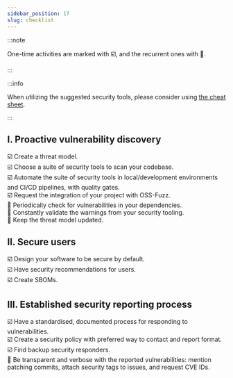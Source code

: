 ```yaml
---
sidebar_position: 17
slug: checklist
---
```


<!-- Keep this content syced with presentations/project.md. -->

:::note

One-time activities are marked with ☑️, and the recurrent ones with 🔁.

:::

:::info

When utilizing the suggested security tools, please consider using [the cheat sheet](/cheatsheet).

:::

## I. Proactive vulnerability discovery

☑️ Create a threat model.<br/>
☑️ Choose a suite of security tools to scan your codebase. <br/>
☑️ Automate the suite of security tools in local/development environments and CI/CD pipelines, with quality gates. <br/>
☑️ Request the integration of your project with OSS-Fuzz. <br/>
🔁 Periodically check for vulnerabilities in your dependencies. <br/>
🔁 Constantly validate the warnings from your security tooling. <br/>
🔁 Keep the threat model updated.

## II. Secure users

☑️ Design your software to be secure by default. <br/>
☑️ Have security recommendations for users. <br/>
☑️ Create SBOMs.

## III. Established security reporting process

☑️ Have a standardised, documented process for responding to vulnerabilities. <br/>
☑️ Create a security policy with preferred way to contact and report format. <br/>
☑️ Find backup security responders. <br/>
🔁 Be transparent and verbose with the reported vulnerabilities: mention patching commits, attach security tags to issues, and request CVE IDs.
